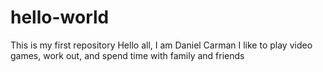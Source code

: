# hello-world
This is my first repository
Hello all, I am Daniel Carman
I like to play video games, work out, and spend time with family and friends
